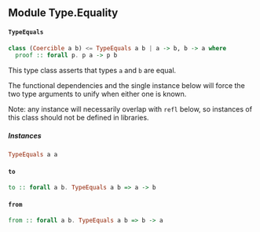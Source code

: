 ## Module Type.Equality

#### `TypeEquals`

``` purescript
class (Coercible a b) <= TypeEquals a b | a -> b, b -> a where
  proof :: forall p. p a -> p b
```

This type class asserts that types `a` and `b`
are equal.

The functional dependencies and the single
instance below will force the two type arguments
to unify when either one is known.

Note: any instance will necessarily overlap with
`refl` below, so instances of this class should
not be defined in libraries.

##### Instances
``` purescript
TypeEquals a a
```

#### `to`

``` purescript
to :: forall a b. TypeEquals a b => a -> b
```

#### `from`

``` purescript
from :: forall a b. TypeEquals a b => b -> a
```


